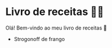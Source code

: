 # Livro de receitas :man_cook:

Olá! Bem-vindo ao meu livro de receitas :wave:

- Strogonoff de frango

  
